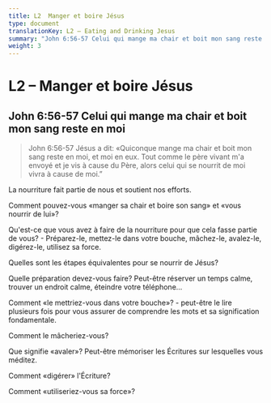 ```yaml
---
title: L2  Manger et boire Jésus
type: document
translationKey: L2 – Eating and Drinking Jesus
summary: "John 6:56-57 Celui qui mange ma chair et boit mon sang reste en moi"
weight: 3
---
```

# L2 – Manger et boire Jésus

## John 6:56-57 Celui qui mange ma chair et boit mon sang reste en moi

>   John 6:56-57 Jésus a dit: «Quiconque mange ma chair et boit mon sang reste en moi, et moi en eux. Tout comme le père vivant m'a envoyé et je vis à cause du Père, alors celui qui se nourrit de moi vivra à cause de moi.”

La nourriture fait partie de nous et soutient nos efforts.

Comment pouvez-vous «manger sa chair et boire son sang» et «vous nourrir de lui»?

Qu'est-ce que vous avez à faire de la nourriture pour que cela fasse partie de vous? - Préparez-le, mettez-le dans votre bouche, mâchez-le, avalez-le, digérez-le, utilisez sa force.

Quelles sont les étapes équivalentes pour se nourrir de Jésus?

Quelle préparation devez-vous faire? Peut-être réserver un temps calme, trouver un endroit calme, éteindre votre téléphone…

Comment «le mettriez-vous dans votre bouche»? - peut-être le lire plusieurs fois pour vous assurer de comprendre les mots et sa signification fondamentale.

Comment le mâcheriez-vous?

Que signifie «avaler»? Peut-être mémoriser les Écritures sur lesquelles vous méditez.

Comment «digérer» l'Écriture?

Comment «utiliseriez-vous sa force»?

